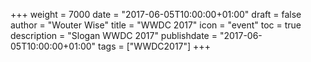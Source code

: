 +++
weight = 7000
date = "2017-06-05T10:00:00+01:00"
draft = false
author = "Wouter Wise"
title = "WWDC 2017"
icon = "event"
toc = true
description = "Slogan WWDC 2017"
publishdate = "2017-06-05T10:00:00+01:00"
tags = ["WWDC2017"]
+++